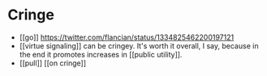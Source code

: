 # Cringe

- [[go]] https://twitter.com/flancian/status/1334825462200197121
- [[virtue signaling]] can be cringey. It's worth it overall, I say, because in the end it promotes increases in [[public utility]].
- [[pull]] [[on cringe]]

